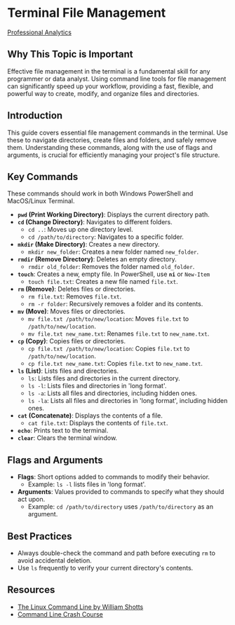 # Terminal File Management

[Professional Analytics](https://github.com/denisecase/pro-analytics)

## Why This Topic is Important

Effective file management in the terminal is a fundamental skill for any programmer or data analyst.
Using command line tools for file management can significantly speed up your workflow,
providing a fast, flexible, and powerful way to create, modify, and organize files and directories.

## Introduction

This guide covers essential file management commands in the terminal.
Use these to navigate directories, create files and folders, and safely remove them.
Understanding these commands, along with the use of flags and arguments,
is crucial for efficiently managing your project's file structure.

## Key Commands

These commands should work in both Windows PowerShell and MacOS/Linux Terminal.

- **`pwd` (Print Working Directory)**: Displays the current directory path.
- **`cd` (Change Directory)**: Navigates to different folders.
  - `cd ..`: Moves up one directory level.
  - `cd /path/to/directory`: Navigates to a specific folder.
- **`mkdir` (Make Directory)**: Creates a new directory.
  - `mkdir new_folder`: Creates a new folder named `new_folder`.
- **`rmdir` (Remove Directory)**: Deletes an empty directory.
  - `rmdir old_folder`: Removes the folder named `old_folder`.
- **`touch`**: Creates a new, empty file. In PowerShell, use **`ni`** or `New-Item`
  - `touch file.txt`: Creates a new file named `file.txt`.
- **`rm` (Remove)**: Deletes files or directories.
  - `rm file.txt`: Removes `file.txt`.
  - `rm -r folder`: Recursively removes a folder and its contents.
- **`mv` (Move)**: Moves files or directories.
  - `mv file.txt /path/to/new/location`: Moves `file.txt` to `/path/to/new/location`.
  - `mv file.txt new_name.txt`: Renames `file.txt` to `new_name.txt`.
- **`cp` (Copy)**: Copies files or directories.
  - `cp file.txt /path/to/new/location`: Copies `file.txt` to `/path/to/new/location`.
  - `cp file.txt new_name.txt`: Copies `file.txt` to `new_name.txt`.
- **`ls` (List)**: Lists files and directories.
  - `ls`: Lists files and directories in the current directory.
  - `ls -l`: Lists files and directories in 'long format'.
  - `ls -a`: Lists all files and directories, including hidden ones.
  - `ls -la`: Lists all files and directories in 'long format', including hidden ones.
- **`cat` (Concatenate)**: Displays the contents of a file.
  - `cat file.txt`: Displays the contents of `file.txt`.
- **`echo`**: Prints text to the terminal.
- **`clear`**: Clears the terminal window.

## Flags and Arguments

- **Flags**: Short options added to commands to modify their behavior.
  - Example: `ls -l` lists files in 'long format'.
- **Arguments**: Values provided to commands to specify what they should act upon.
  - Example: `cd /path/to/directory` uses `/path/to/directory` as an argument.

## Best Practices

- Always double-check the command and path before executing `rm` to avoid accidental deletion.
- Use `ls` frequently to verify your current directory's contents.

## Resources

- [The Linux Command Line by William Shotts](https://linuxcommand.org/tlcl.php)
- [Command Line Crash Course](https://learnpythonthehardway.org/book/appendixa.html)
